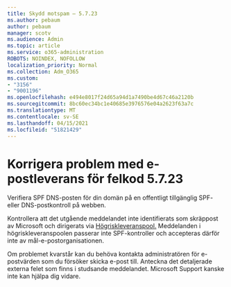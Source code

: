 ```yaml
---
title: Skydd motspam – 5.7.23
ms.author: pebaum
author: pebaum
manager: scotv
ms.audience: Admin
ms.topic: article
ms.service: o365-administration
ROBOTS: NOINDEX, NOFOLLOW
localization_priority: Normal
ms.collection: Adm_O365
ms.custom:
- "3156"
- "9001196"
ms.openlocfilehash: e494e8017f24d65a94d1a7490be4d67c46a2120b
ms.sourcegitcommit: 8bc60ec34bc1e40685e3976576e04a2623f63a7c
ms.translationtype: MT
ms.contentlocale: sv-SE
ms.lasthandoff: 04/15/2021
ms.locfileid: "51821429"
---
```

# <a name="fix-email-delivery-issues-for-error-code-5723"></a>Korrigera problem med e-postleverans för felkod 5.7.23

Verifiera SPF DNS-posten för din domän på en offentligt tillgänglig SPF- eller DNS-postkontroll på webben.

Kontrollera att det utgående meddelandet inte identifierats som skräppost av Microsoft och dirigerats via [Högriskleveranspool.](https://docs.microsoft.com/microsoft-365/security/office-365-security/high-risk-delivery-pool-for-outbound-messages) Meddelanden i högriskleveranspoolen passerar inte SPF-kontroller och accepteras därför inte av mål-e-postorganisationen.

Om problemet kvarstår kan du behöva kontakta administratören för e-postvärden som du försöker skicka e-post till. Anteckna det detaljerade externa felet som finns i studsande meddelandet. Microsoft Support kanske inte kan hjälpa dig vidare.
